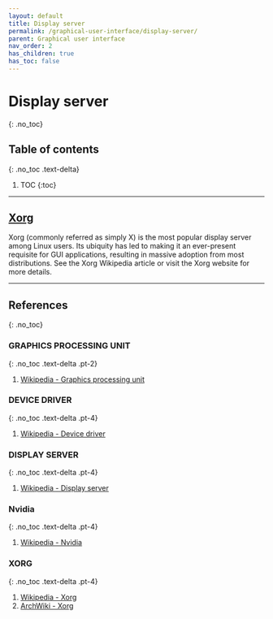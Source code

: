 ```yaml
---
layout: default
title: Display server
permalink: /graphical-user-interface/display-server/
parent: Graphical user interface
nav_order: 2
has_children: true
has_toc: false
---
```


# Display server
{: .no_toc}

## Table of contents
{: .no_toc .text-delta}

1. TOC
{:toc}

---

## [Xorg](/Andromeda/graphical-user-interface/display-server/xorg/)

Xorg (commonly referred as simply X) is the most popular display server among Linux users. Its ubiquity has led to making it an ever-present requisite for GUI applications, resulting in massive adoption from most distributions. See the Xorg Wikipedia article or visit the Xorg website for more details.

---

## References
{: .no_toc}

### GRAPHICS PROCESSING UNIT
{: .no_toc .text-delta .pt-2}

1. [Wikipedia - Graphics processing unit](https://en.wikipedia.org/wiki/Graphics_processing_unit)

### DEVICE DRIVER
{: .no_toc .text-delta .pt-4}

 1. [Wikipedia - Device driver](https://en.wikipedia.org/wiki/Device_driver)

### DISPLAY SERVER
{: .no_toc .text-delta .pt-4}

1. [Wikipedia - Display server](https://en.wikipedia.org/wiki/Display_server)

### Nvidia
{: .no_toc .text-delta .pt-4}

1. [Wikipedia - Nvidia](https://en.wikipedia.org/wiki/Nvidia)

### XORG
{: .no_toc .text-delta .pt-4}

1. [Wikipedia - Xorg](https://en.wikipedia.org/wiki/X.Org_Server)
1. [ArchWiki - Xorg](https://wiki.archlinux.org/index.php/Xorg)

